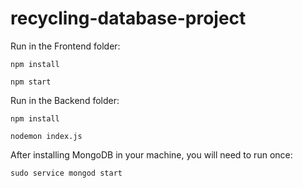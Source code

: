 # recycling-database-project

Run in the Frontend folder:
```
npm install

npm start
```

Run in the Backend folder:

```
npm install

nodemon index.js

```
After installing MongoDB in your machine, you will need to run once:
```
sudo service mongod start
```


